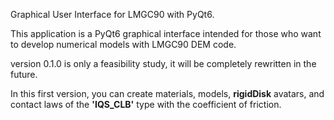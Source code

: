Graphical User Interface for LMGC90 with PyQt6.


This application is a PyQt6 graphical interface intended for those who want to develop numerical models with  LMGC90 DEM code.

version 0.1.0 is only a feasibility study, it will be completely rewritten in the future.

In this first version, you can create materials, models, **rigidDisk**  avatars, and contact laws of the __'IQS_CLB'__ type with the coefficient of friction.

